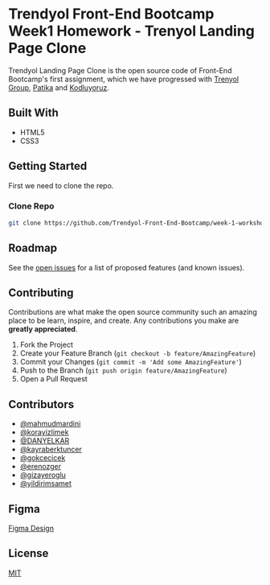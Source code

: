# Trendyol Front-End Bootcamp Week1 Homework - Trenyol Landing Page Clone

Trendyol Landing Page Clone is the open source code of Front-End Bootcamp's first assignment, which we have progressed with [Trenyol Group](https://trendyol.github.io/), [Patika](https://www.patika.dev/) and [Kodluyoruz](https://www.kodluyoruz.org).

## Built With

- HTML5
- CSS3

## Getting Started

First we need to clone the repo.

### Clone Repo

```sh
git clone https://github.com/Trendyol-Front-End-Bootcamp/week-1-workshop-assignment-team-pokemon.git
```

## Roadmap

See the [open issues](https://github.com/Trendyol-Front-End-Bootcamp/week-1-workshop-assignment-team-pokemon/issues) for a list of proposed features (and known issues).

## Contributing

Contributions are what make the open source community such an amazing place to be learn, inspire, and create. Any contributions you make are **greatly appreciated**.

1. Fork the Project
2. Create your Feature Branch (`git checkout -b feature/AmazingFeature`)
3. Commit your Changes (`git commit -m 'Add some AmazingFeature'`)
4. Push to the Branch (`git push origin feature/AmazingFeature`)
5. Open a Pull Request

## Contributors

- [@mahmudmardini](https://github.com/mahmudmardini)
- [@korayizlimek](https://github.com/korayizlimek)
- [@DANYELKAR](https://github.com/DANYELKAR)
- [@kayraberktuncer](https://github.com/kayraberktuncer)
- [@gokcecicek](https://github.com/gokcecicek)
- [@erenozger](https://github.com/erenozger)
- [@gizayeroglu](https://github.com/gizayeroglu)
- [@yildirimsamet](https://github.com/korayizlimek)

## Figma

[Figma Design](https://www.figma.com/file/IwnhPC5WBglAFGc0MJ6wXj/Trendyol-Front-End-Bootcamp?node-id=0%3A1)

## License

[MIT](https://choosealicense.com/licenses/mit/)
